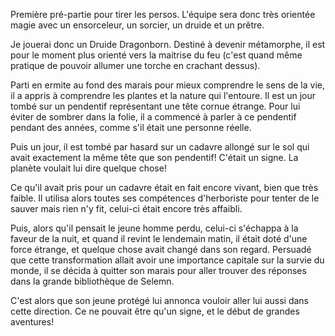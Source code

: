 Première pré-partie pour tirer les persos. L'équipe sera donc très orientée
magie avec un ensorceleur, un sorcier, un druide et un prêtre.

Je jouerai donc un Druide Dragonborn. Destiné à devenir métamorphe, il est pour
le moment plus orienté vers la maitrise du feu (c'est quand même pratique de
pouvoir allumer une torche en crachant dessus).

Parti en ermite au fond des marais pour mieux comprendre le sens de la vie, il
a appris à comprendre les plantes et la nature qui l'entoure. Il est un jour
tombé sur un pendentif représentant une tête cornue étrange. Pour lui éviter de
sombrer dans la folie, il a commencé à parler à ce pendentif pendant des années,
comme s'il était une personne réelle.

Puis un jour, il est tombé par hasard sur un cadavre allongé sur le sol qui
avait exactement la même tête que son pendentif! C'était un signe. La planète
voulait lui dire quelque chose!

Ce qu'il avait pris pour un cadavre était en fait encore vivant, bien que très
faible. Il utilisa alors toutes ses compétences d'herboriste pour tenter de le
sauver mais rien n'y fit, celui-ci était encore très affaibli.

Puis, alors qu'il pensait le jeune homme perdu, celui-ci s'échappa à la faveur
de la nuit, et quand il revint le lendemain matin, il était doté d'une force
étrange, et quelque chose avait changé dans son regard. Persuadé que cette
transformation allait avoir une importance capitale sur la survie du monde, il
se décida à quitter son marais pour aller trouver des réponses dans la grande
bibliothèque de Selemn.

C'est alors que son jeune protégé lui annonca vouloir aller lui aussi dans cette
direction. Ce ne pouvait être qu'un signe, et le début de grandes aventures!

